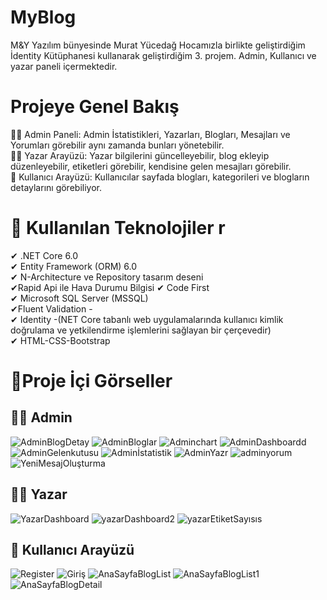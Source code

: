 # MyBlog
M&Y Yazılım bünyesinde Murat Yücedağ Hocamızla birlikte geliştirdiğim İdentity Kütüphanesi kullanarak geliştirdiğim 3. projem. Admin, Kullanıcı ve yazar paneli içermektedir.
# Projeye Genel Bakış 
👩‍💻 Admin Paneli: Admin İstatistikleri, Yazarları, Blogları, Mesajları ve Yorumları görebilir aynı zamanda bunları yönetebilir. </br>
👩‍💻 Yazar Arayüzü: Yazar bilgilerini güncelleyebilir, blog ekleyip düzenleyebilir, etiketleri görebilir, kendisine gelen mesajları görebilir. </br>
👩 Kullanıcı Arayüzü: Kullanıcılar sayfada blogları, kategorileri ve blogların detaylarını görebiliyor. </br>
 
# 📌 Kullanılan Teknolojiler r
✔ .NET Core 6.0</br>
✔ Entity Framework (ORM) 6.0 </br>
✔ N-Architecture ve Repository tasarım deseni </br>
✔Rapid Api ile Hava Durumu Bilgisi
✔ Code First  </br>
✔ Microsoft SQL Server (MSSQL)  </br>
✔Fluent Validation - </br>
✔ Identity -(NET Core tabanlı web uygulamalarında kullanıcı kimlik doğrulama ve yetkilendirme işlemlerini sağlayan bir çerçevedir) </br>
✔ HTML-CSS-Bootstrap </br>

# 📌Proje İçi Görseller
## 👩‍💻 Admin
![AdminBlogDetay](https://github.com/tubabalkan/MyBlog.PresentationLayer/assets/100600148/ba444c35-f0c8-4451-ba05-99692a5e1a3f)
![AdminBloglar](https://github.com/tubabalkan/MyBlog.PresentationLayer/assets/100600148/c630e776-967c-4998-8b11-b568e4db3d6c)
![Adminchart](https://github.com/tubabalkan/MyBlog.PresentationLayer/assets/100600148/7ccb9a10-02d6-4d42-9fd2-cccb0c830fa5)
![AdminDashboardd](https://github.com/tubabalkan/MyBlog.PresentationLayer/assets/100600148/70a688d4-1833-4f22-9fc6-3e591f6dbd60)
![AdminGelenkutusu](https://github.com/tubabalkan/MyBlog.PresentationLayer/assets/100600148/474c617a-023b-4ddf-b859-2721e23586f0)
![Adminİstatistik](https://github.com/tubabalkan/MyBlog.PresentationLayer/assets/100600148/95e11ab9-17c5-4ee0-9e8c-914af16fac4a)
![AdminYazr](https://github.com/tubabalkan/MyBlog.PresentationLayer/assets/100600148/fcdcda11-5f5e-41b0-ba67-1a8ef615fc92)
![adminyorum](https://github.com/tubabalkan/MyBlog.PresentationLayer/assets/100600148/15790786-ae04-40a8-8bb9-2d32f7bd07de)
![YeniMesajOluşturma](https://github.com/tubabalkan/MyBlog.PresentationLayer/assets/100600148/3ec74a49-b41d-4240-86fe-d26606761ce0)</br>
## 👩‍💻 Yazar
![YazarDashboard](https://github.com/tubabalkan/MyBlog.PresentationLayer/assets/100600148/dfa96dd3-543a-4fc4-896f-b21597d04b4e)
![yazarDashboard2](https://github.com/tubabalkan/MyBlog.PresentationLayer/assets/100600148/f5ea561b-dbca-4ac3-82e2-3f9a095f8c40)
![yazarEtiketSayısıs](https://github.com/tubabalkan/MyBlog.PresentationLayer/assets/100600148/6b5acb86-0b9b-464e-a253-2069035339d2)
## 👩 Kullanıcı Arayüzü

![Register](https://github.com/tubabalkan/MyBlog.PresentationLayer/assets/100600148/d69974c0-5e70-4586-86cc-efbfb382f7d9)
![Giriş](https://github.com/tubabalkan/MyBlog.PresentationLayer/assets/100600148/aaca6347-da5f-437f-a852-521f5e181c72)
![AnaSayfaBlogList](https://github.com/tubabalkan/MyBlog.PresentationLayer/assets/100600148/5a49f77b-3d81-4719-b9e2-83192b8b8a0c)
![AnaSayfaBlogList1](https://github.com/tubabalkan/MyBlog.PresentationLayer/assets/100600148/cd67b602-a977-4e78-bf7f-279bc6f2f819)
![AnaSayfaBlogDetail](https://github.com/tubabalkan/MyBlog.PresentationLayer/assets/100600148/8fe24f14-7aeb-43e0-9dab-985bc693fdb6)
